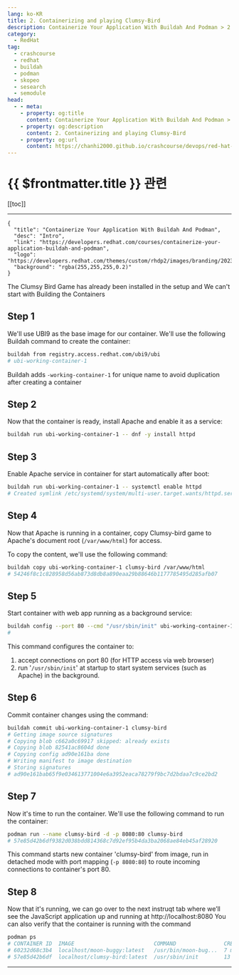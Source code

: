```yaml
---
lang: ko-KR
title: 2. Containerizing and playing Clumsy-Bird
description: Containerize Your Application With Buildah And Podman > 2. Containerizing and playing Clumsy-Bird
category:
  - RedHat
tag: 
  - crashcourse
  - redhat
  - buildah
  - podman
  - skopeo
  - sesearch
  - semodule
head:
  - - meta:
    - property: og:title
      content: Containerize Your Application With Buildah And Podman > 2. Containerizing and playing Clumsy-Bird
    - property: og:description
      content: 2. Containerizing and playing Clumsy-Bird
    - property: og:url
      content: https://chanhi2000.github.io/crashcourse/devops/red-hat-containerize-your-application-w-buildah-and-podman/02.html
---
```


# {{ $frontmatter.title }} 관련
[[toc]]

---

```component VPCard
{
  "title": "Containerize Your Application With Buildah And Podman",
  "desc": "Intro",
  "link": "https://developers.redhat.com/courses/containerize-your-application-buildah-and-podman",
  "logo": "https://developers.redhat.com/themes/custom/rhdp2/images/branding/2023_RHDLogo_black_text.svg",
  "background": "rgba(255,255,255,0.2)"
}
```

The Clumsy Bird Game has already been installed in the setup and We can't start with Building the Containers

## Step 1

We'll use UBI9 as the base image for our container. We'll use the following Buildah command to create the container:

```sh
buildah from registry.access.redhat.com/ubi9/ubi
# ubi-working-container-1
```

Buildah adds `-working-container-1` for unique name to avoid duplication after creating a container

## Step 2

Now that the container is ready, install Apache and enable it as a service:

```sh
buildah run ubi-working-container-1 -- dnf -y install httpd
```

## Step 3

Enable Apache service in container for start automatically after boot:

```sh
buildah run ubi-working-container-1 -- systemctl enable httpd
# Created symlink /etc/systemd/system/multi-user.target.wants/httpd.service → /usr/lib/systemd/system/httpd.service.
```

## Step 4

Now that Apache is running in a container, copy Clumsy-bird game to Apache's document root (<FontIcon icon="iconfont icon-folder"/>`/var/www/html`) for access.

To copy the content, we'll use the following command:

```sh
buildah copy ubi-working-container-1 clumsy-bird /var/www/html
# 54246f8c1c828958d56ab873d8db8a890eaa29b88646b1177785495d285afb07
```

## Step 5

Start container with web app running as a background service:

```sh
buildah config --port 80 --cmd "/usr/sbin/init" ubi-working-container-1
#
```

This command configures the container to:

1. accept connections on port 80 (for HTTP access via web browser)
2. run '`/usr/sbin/init`' at startup to start system services (such as Apache) in the background.

## Step 6

Commit container changes using the command:

```sh
buildah commit ubi-working-container-1 clumsy-bird
# Getting image source signatures
# Copying blob c662a0c69917 skipped: already exists  
# Copying blob 82541ac8604d done  
# Copying config ad90e161ba done  
# Writing manifest to image destination
# Storing signatures
# ad90e161bab65f9e034613771004e6a3952eaca78279f9bc7d2bdaa7c9ce2bd2
```

## Step 7

Now it's time to run the container. We'll use the following command to run the container:

```sh
podman run --name clumsy-bird -d -p 8080:80 clumsy-bird
# 57e85d42b6df9382d038bdd814368c7d92ef95b4da3ba2068ae84eb45af28920
```

This command starts new container 'clumsy-bird' from image, run in detached mode with port mapping (`-p 8080:80`) to route incoming connections to container's port 80.

## Step 8

Now that it's running, we can go over to the next instruqt tab where we’ll see the JavaScript application up and running at http://localhost:8080
You can also verify that the container is running with the command

```sh
podman ps
# CONTAINER ID  IMAGE                         COMMAND               CREATED         STATUS         PORTS                 NAMES
# 60232d68c3b4  localhost/moon-buggy:latest   /usr/bin/moon-bug...  7 minutes ago   Up 7 minutes                         moon-buggy
# 57e85d42b6df  localhost/clumsy-bird:latest  /usr/sbin/init        13 seconds ago  Up 13 seconds  0.0.0.0:8080->80/tcp  clumsy-bird
```

---

<TagLinks />